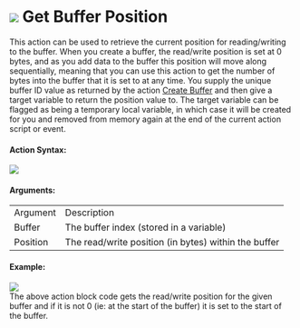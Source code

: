 #  ![](https://gms.magecorn.com/Manual/assets/Images/Scripting_Reference/Drag_And_Drop/Reference/Buffers/i_Buffers_Get_Buffer_Position.png) Get Buffer Position

This action can be used to retrieve the current position for
reading/writing to the buffer. When you create a buffer, the read/write
position is set at 0 bytes, and as you add data to the buffer this
position will move along sequentially, meaning that you can use this
action to get the number of bytes into the buffer that it is set to at
any time. You supply the unique buffer ID value as returned by the
action [Create Buffer](Create_Buffer) and then give a target
variable to return the position value to. The target variable can be
flagged as being a temporary local variable, in which case it will be
created for you and removed from memory again at the end of the current
action script or event.

#### Action Syntax:

  
![](https://gms.magecorn.com/Manual/assets/Images/Scripting_Reference/Drag_And_Drop/Reference/Buffers/a_Buffers_Get_Buffer_Position.png)  

#### Arguments:

|          |                                                      |
|----------|------------------------------------------------------|
| Argument | Description                                          |
| Buffer   | The buffer index (stored in a variable)              |
| Position | The read/write position (in bytes) within the buffer |

#### Example:

  
![](https://gms.magecorn.com/Manual/assets/Images/Scripting_Reference/Drag_And_Drop/Reference/Buffers/e_Buffers_Get_Buffer_Position.png)  
The above action block code gets the read/write position for the given
buffer and if it is not 0 (ie: at the start of the buffer) it is set to
the start of the buffer.
